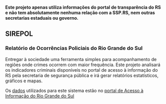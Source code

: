 __Este projeto apenas utiliza informações do portal de transparência do RS e não tem absolutamente nenhuma relação com a SSP.RS, nem outras secretarias estaduais ou governo.__

## SIREPOL

### Relatório de Ocorrências Policiais do Rio Grande do Sul

Entregar à sociedade uma ferramenta simples para acompanhamento de regiões  onde crimes ocorrem com maior frequência. Este projeto analisará os indicadores criminais disponíveis no portal de  acesso à informação do RS pela secretaria de segurança pública e irá gerar relatórios estatísticos, gráficos e mapas.

Os [dados](http://www.acessoainformacao.rs.gov.br/conteudo/608/?Indicadores_de_Ocorr%C3%AAncias_Policiais) utilizados para este sistema estão no [portal de Acesso à Informação do Rio Grande do Sul](http://www.acessoainformacao.rs.gov.br/)
